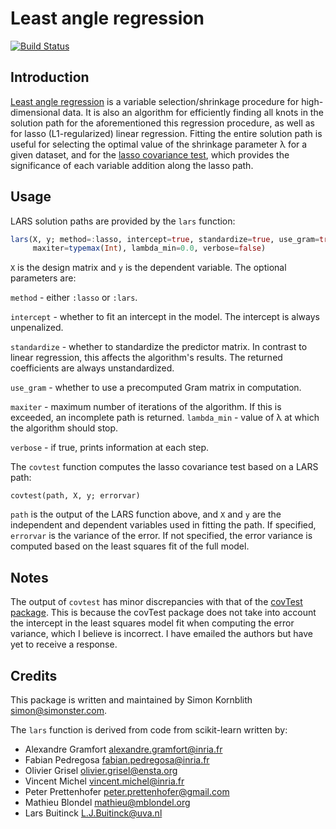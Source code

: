 # Least angle regression

[![Build Status](https://travis-ci.org/simonster/LARS.jl.png)](https://travis-ci.org/simonster/LARS.jl)

## Introduction

[Least angle regression](http://en.wikipedia.org/wiki/Least-angle_regression)
is a variable selection/shrinkage procedure for high-dimensional data. It is
also an algorithm for efficiently finding all knots in the solution path for
the aforementioned this regression procedure, as well as for lasso
(L1-regularized) linear regression. Fitting the entire solution path is useful
for selecting the optimal value of the shrinkage parameter λ for a given
dataset, and for the [lasso covariance test](http://arxiv.org/abs/1301.7161),
which provides the significance of each variable addition along the lasso path.

## Usage

LARS solution paths are provided by the `lars` function:

```julia
lars(X, y; method=:lasso, intercept=true, standardize=true, use_gram=true,
     maxiter=typemax(Int), lambda_min=0.0, verbose=false)
```

`X` is the design matrix and `y` is the dependent variable. The optional parameters are:

`method` - either `:lasso` or `:lars`.

`intercept` - whether to fit an intercept in the model. The intercept is
always unpenalized.

`standardize` - whether to standardize the predictor matrix. In contrast to
linear regression, this affects the algorithm's results. The returned
coefficients are always unstandardized.

`use_gram` - whether to use a precomputed Gram matrix in computation.

`maxiter` - maximum number of iterations of the algorithm. If this is
exceeded, an incomplete path is returned. `lambda_min` - value of λ at which
the algorithm should stop.

`verbose` - if true, prints information at each step.

The `covtest` function computes the lasso covariance test based on a LARS path:

`covtest(path, X, y; errorvar)`

`path` is the output of the LARS function above, and `X` and `y` are the
independent and dependent variables used in fitting the path. If specified,
`errorvar` is the variance of the error. If not specified, the error variance
is computed based on the least squares fit of the full model.

## Notes

The output of `covtest` has minor discrepancies with that of the [covTest
package](http://cran.r-project.org/web/packages/covTest/index.html). This is
because the covTest package does not take into account the intercept in the
least squares model fit when computing the error variance, which I believe is
incorrect. I have emailed the authors but have yet to receive a response.

## Credits

This package is written and maintained by Simon Kornblith <simon@simonster.com>.

The `lars` function is derived from code from scikit-learn written by:
- Alexandre Gramfort <alexandre.gramfort@inria.fr>
- Fabian Pedregosa <fabian.pedregosa@inria.fr>
- Olivier Grisel <olivier.grisel@ensta.org>
- Vincent Michel <vincent.michel@inria.fr>
- Peter Prettenhofer <peter.prettenhofer@gmail.com>
- Mathieu Blondel <mathieu@mblondel.org>
- Lars Buitinck <L.J.Buitinck@uva.nl>
